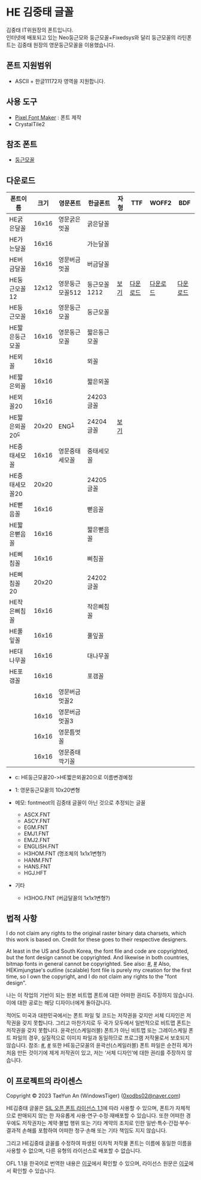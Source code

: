 # HE 김중태 글꼴
김중태 IT위원장의 폰트입니다.<br>
인터넷에 배포되고 있는 Neo둥근모와 둥근모꼴+Fixedsys와 달리 둥근모꼴의 라틴폰트는 김중태 원장의 영문둥근모꼴을 이용했습니다. 

## 폰트 지원범위
* ASCII + 한글11172자 영역을 지원합니다.

## 사용 도구
* [Pixel Font Maker](https://github.com/wintiger0222/pixel-font-maker) : 폰트 제작
* CrystalTile2

## 참조 폰트
* [둥근모꼴](https://ith.kr/about/font.html)

## 다운로드

| 폰트이름 | 크기 | 영문폰트 | 한글폰트 | 자형 | TTF |  WOFF2 |  BDF |
| ------- | ---- | ---- | ---- | ---- | ---- | ---- | ---- |
| HE굵은달꼴 | 16x16 | 영문굵은멋꼴 | 굵은달꼴 |
| HE가는달꼴 | 16x16 |  | 가는달꼴 |
| HE버금달꼴 | 16x16 | 영문버금멋꼴 | 버금달꼴 |
| HE둥근모꼴12 | 12x12| 영문둥근모꼴512 | 둥근모꼴1212 | [보기](https://lsfont.quiple.dev/#https://wintiger0222.github.io/Silhoua_font/HEKimjungtae/HEDunggeunmokkol12.ttf)  | [다운로드](https://wintiger0222.github.io/Silhoua_font/HEKimjungtae/HEDunggeunmokkol12.ttf)   | [다운로드](https://wintiger0222.github.io/Silhoua_font/HEKimjungtae/HEDunggeunmokkol12.woff2)    | [다운로드](https://wintiger0222.github.io/Silhoua_font/HEKimjungtae/HEDunggeunmokkol12.bdf)    |
| HE둥근모꼴 | 16x16 | 영문둥근모꼴 | 둥근모꼴 |
| HE짧은둥근모꼴 | 16x16 | 영문둥근모꼴 | 짧은둥근모꼴 |
| HE뫼꼴 | 16x16 | | 뫼꼴 |
| HE짧은뫼꼴 | 16x16 | | 짧은뫼꼴 |
| HE뫼꼴20 | 16x16 |   | 24203글꼴 |
| HE짧은뫼꼴20<sup>[c](#footnote_c)</sup> | 20x20 | ENG<sup>[1](#footnote_1)</sup> | 24204글꼴 | [보기](https://lsfont.quiple.dev/#https://wintiger0222.github.io/Silhoua_font/HEKimjungtae/HEDunggeunmokkol20.ttf)  |    |     |     |
| HE중태세모꼴 | 16x16 |  영문중태세모꼴 | 중태세모꼴 |
| HE중태세모꼴20 | 20x20 |    | 24205글꼴 |
| HE뻗음꼴 | 16x16 |  | 뻗음꼴 |
| HE짧은뻗음꼴 | 16x16 |  | 짧은뻗음꼴 |
| HE삐침꼴 | 16x16 |  | 삐침꼴 |
| HE삐침꼴20 | 20x20 |    | 24202글꼴 |
| HE작은삐침꼴 | 16x16 |  | 작은삐침꼴 |
| HE풀잎꼴 | 16x16 |  | 풀잎꼴 |
| HE대나무꼴 | 16x16 |  | 대나무꼴 |
| HE포갬꼴 | 16x16 |  | 포갬꼴 |
|  | 16x16 |  영문버금멋꼴2 |
|  | 16x16 |  영문버금멋꼴3 |
|  |  16x16 | 영문틈멋꼴 |
|  | 16x16 |   영문중태깍기꼴 |

* <a name="footnote_c">c</a>: HE둥근모꼴20->HE짧은뫼꼴20으로 이름변경예정
* <a name="footnote_1">1</a>: 영문둥근모꼴의 10x20변형

* 메모: fontmeot의 김중태 글꼴이 아닌 것으로 추정되는 글꼴 
  * ASCX.FNT
  * ASCY.FNT
  * EGM.FNT
  * EMJ1.FNT
  * EMJ2.FNT
  * ENGLISH.FNT
  * H3HOM.FNT (명조체의 1x1x1변형?)
  * HANM.FNT
  * HANS.FNT
  * HGJ.HFT
* 기타
  * H3HOG.FNT (버금달꼴의 1x1x1변형?)
## 법적 사항
I do not claim any rights to the original raster binary data charsets, which this work is based on. Credit for these goes to their respective designers.

At least in the US and South Korea, the font file and code are copyrighted, but the font design cannot be copyrighted. And likewise in both countries, bitmap fonts in general cannot be copyrighted. See also: [#](https://int10h.org/oldschool-pc-fonts/readme/#legal_stuff), [#](http://kasanlaw.com/bbs/board.php?bo_table=sub04_2&wr_id=226) Also, HEKimjungtae's outline (scalable) font file is purely my creation for the first time, so I own the copyright, and I do not claim any rights to the "font design".

나는 이 작업의 기반이 되는 원본 비트맵 폰트에 대한 어떠한 권리도 주장하지 않습니다. 이에 대한 공로는 해당 디자이너에게 돌아갑니다.

적어도 미국과 대한민국에서는 폰트 파일 및 코드는 저작권을 갖지만 서체 디자인은 저작권을 갖지 못합니다. 그리고 마찬가지로 두 국가 모두에서 일반적으로 비트맵 폰트는 저작권을 갖지 못합니다. 윤곽선(스케일러블) 폰트가 아닌 비트맵 또는 그레이스케일 폰트 파일의 경우, 실질적으로 이미지 파일과 동일하므로 프로그램 저작물로서 보호되지 않습니다. 참조: [#](https://int10h.org/oldschool-pc-fonts/readme/#legal_stuff), [#](http://kasanlaw.com/bbs/board.php?bo_table=sub04_2&wr_id=226) 또한 HE둥근모꼴의 윤곽선(스케일러블) 폰트 파일은 순전히 제가 처음 만든 것이기에 제게 저작권이 있고, 저는 ‘서체 디자인’에 대한 권리를 주장하지 않습니다.

## 이 프로젝트의 라이센스
Copyright © 2023 TaeYun An (WindowsTiger) (0xodbs02@naver.com)

HE김중태 글꼴은 [SIL 오픈 폰트 라이선스 1.1](https://scripts.sil.org/cms/scripts/page.php?site_id=nrsi&id=OFL)에 따라 사용할 수 있으며, 폰트가 자체적으로 판매되지 않는 한 자유롭게 사용·연구·수정·재배포할 수 있습니다. 또한 어떠한 경우에도 저작권자는 계약·불법 행위 또는 기타 계약의 조치로 인한 일반·특수·간접·부수·결과적 손해를 포함하여 어떠한 청구·손해 또는 기타 책임도 지지 않습니다.

그리고 HE김중태 글꼴를 수정하여 파생된 이차적 저작물 폰트는 이름에 동일한 이름을 사용할 수 없으며, 다른 유형의 라이선스로 배포할 수 없습니다.

OFL 1.1을 한국어로 번역한 내용은 [이곳](LICENSE_ko.md)에서 확인할 수 있으며, 라이선스 원문은 [이곳](LICENSE.md)에서 확인할 수 있습니다.